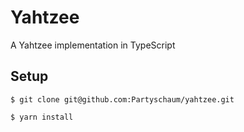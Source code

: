 # Yahtzee

A Yahtzee implementation in TypeScript

## Setup

```
$ git clone git@github.com:Partyschaum/yahtzee.git

$ yarn install
```
